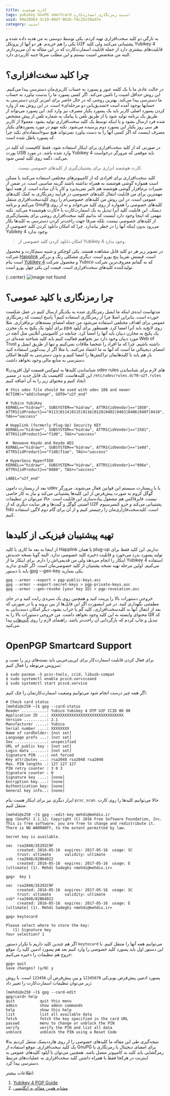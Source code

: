```yaml
---
title: کارت هوشمند
tags: yubikey GnuPG smartcard امنیت رمزنگاری اسمارت‌کارت
uuid: 99e28963-3c19-49d7-961b-f4c25c59ad7e
category: امنیت
---
```


به تازگی دو کلید سخت‌افزاری تهیه کردم، یکی توسط دوستی به من هدیه داده شده و یکی را هم خریدم. هر دو آنها از پروتکل U2F پشتیبانی می‌کنند ولی کلید Yubikey 4 قابلیت‌های بیشتری دارد از جمله قابلیت اسمارت‌کارت که در این مقاله به آن می‌پردازم. البته من متخصص امنیت نیستم و این مطلب صرفا جنبه کاربردی دارد.

# چرا کلید سخت‌افزاری؟
در حالت عادی ما با بک کلمه عبور و پسورد به حساب کاربری‌مان دسترسی پیدا می‌کنیم. این روش حداقل امنیت را تامین می‌کند. اگر کسی پسورد ما را بدست بیاورد به حساب ما دسترسی پیدا می‌کند. بهترین روشی که در حال حاضر برای امن‌تر کردن دسترسی به حسابها بوجود آمده است «تصدیق‌یابی دو مرحله‌ای» است. در این روش بعد از وارد کردن پسورد اصلی کاربر باید یک پسورد یکبار مصرف نیز وارد کند. این پسورد می‌تواند از طریق یک برنامه تولید شود یا از طریق تلفن یا پیامک به شماره تلفن از پیش مشخص شده فرد ارسال بشود و یا اینکه توسط یک کلید سخت‌افزاری تولید بشود. معمولا از کاربر هر سی روز یکبار این پسورد دوم پرسیده می‌شود. نکته مهم در مورد پسورد‌های یکبار مصرف اینست که اگر کسی آنها را به دست بیاورد نمی‌تواند هیچ سوءاستفاده‌ای بکند چرا که پسورد باطل شده است.

در صورتی که از کلید سخت‌افزاری برای اینکار استفاده شود، فقط کافیست که کلید در پورت USB وارد شده باشد. در مورد Yubikey 4 باید موقعی که مرورگر درخواست می‌کند، دگمه روی کلید لمس شود. 

> کارت هوشمند ابزاری برای پشتبیان‌گیری از کلیدهای خصوصی نیست.

کلید سخت‌افزاری برای افرادی که از کامپیوترهای مختلفی استفاده می‌کنند یا ممکن است همواره گوشی هوشمند به همراه نداشته باشند گزینه مناسبی است. در ضمن از تغییرات نرم‌افزار گوشی هوشمند هم تاثیر نمی‌پذیرد و کار با آن ساده است. از همه اینها مهمترین برای من قابلیت انتقال کلیدهای خصوصی در فرآیند رمزنگاری به کمک کلیدهای عمومی است. در این روش من کلیدهای خصوصی‌ام را روی کلیدسخت‌افزاری منتقل می‌کنم و برنامه GnuPg کلیدهای خصوصی را همواره از روی کلید می‌خواند و نه از روی دیسک. این قابلیت کلید آنرا تبدیل به یک اسمارت‌کارت یا «کارت هوشمند» می‌کند. نکته مهمی که اینجا وجود دارد اینست که بدانیم کلید سخت‌افزاری روشی برای پشتبیان‌گیری از کلیدهای خصوصی نیست، بلکه صرفا جهت راحت‌تر کردن دسترسی به کلیدها بکار می‌رود بدون اینکه آنها را در خطر بیاندازد. چرا که امکان دانلود کردن کلید خصوصی از Yubikey 4 وجود ندارد.

> امکان دانلود کردن کلید خصوصی از Yubikey 4 وجود ندارد.

در تصویر زیر هر دو کلید قابل مشاهده هستند. یکی کوچکتر و شبیه سیم‌کارت و محصول شرکت [Happlink](http://happlink.com/products.html) است. قیمتش تقریبا پنج یورو است. دیگری مشکلی رنگ و بزرگتر است بنام [Yubikey 4](https://www.yubico.com/2015/11/4th-gen-yubikey-4/) و محصول شرکت Yubico که به گمانم معروف‌ترین شرکت تولید‌کننده کلید‌های سخت‌افزاری است. قیمت این یکی چهل یورو است.

{:.center}
![image not found](assets/pimg/hardware-keys-2016-05-22-075322.jpg "کلید‌های سخت‌افزاری Yubikey 4 و plug-up")


# چرا رمزنگاری با کلید عمومی؟
مدتهاست ایده‌ی اینکه ما ایمیل رمزنگاری شده به یکدیگر ارسال کنیم در عمل شکست خورده است. بنابراین اصلا چرا از رمزنگاری استفاده کنیم؟ پاسخ اینست که رمزنگاری عمومی برای اهداف مختلفی استفاده می‌شود من جمله امضای بسته‌های نرم‌افزاری. مثلا برای آپلود یک پکیج به یک مخزن ppa روی لانچ‌پد باید آنرا امضا کرد. همینطور برای آپلود یک پکیج به مخازن دبیان باید آنها را امضا کرد. چنانچه در کامیونیتی آنلاینی مثل آنچه در مورد دبیان وجود دارد نیز بخواهیم فعالیت کنیم باید کلید شناخته شده‌ای در  Web of Trust داشته باشیم. چرا که ما افراد را شخصا ملاقات نمی‌کنیم و تنها از طریق ایمیل و امضای دیجیتالی ما است که آنها به ما اعتماد می‌کنند. یا مثلا اگر از بیت‌کوین استفاده کنید باز هم باید با کلیدهایمان تراکنش‌ها را امضا کنیم و بدون دسترسی به کلید‌ها امکان دسترسی به منابع مالی وجود نخواهد داشت. 

#شناساندن کلید‌ها به لینوکس
قسمت اول افزودن udev rules های لازم برای شناساندن این کلید‌هاست. کافیست یک فایل جدید در مسیر `/etc/udev/rules.d/70-u2f.rules` ایجاد کنیم و محتوای زیر را به آن اضافه کنیم:


~~~~
# this udev file should be used with udev 188 and newer
ACTION!="add|change", GOTO="u2f_end"

# Yubico YubiKey
KERNEL=="hidraw*", SUBSYSTEM=="hidraw", ATTRS{idVendor}=="1050", ATTRS{idProduct}=="0113|0114|0115|0116|0120|0402|0403|0406|0407|0410", TAG+="uaccess"

# Happlink (formerly Plug-Up) Security KEY
KERNEL=="hidraw*", SUBSYSTEM=="hidraw", ATTRS{idVendor}=="2581", ATTRS{idProduct}=="f1d0", TAG+="uaccess"

#  Neowave Keydo and Keydo AES
KERNEL=="hidraw*", SUBSYSTEM=="hidraw", ATTRS{idVendor}=="1e0d", ATTRS{idProduct}=="f1d0|f1ae", TAG+="uaccess"

# HyperSecu HyperFIDO
KERNEL=="hidraw*", SUBSYSTEM=="hidraw", ATTRS{idVendor}=="096e", ATTRS{idProduct}=="0880", TAG+="uaccess"

LABEL="u2f_end"
~~~~

بعد از ریستارت دامون udev یا با ریستارت سیستم این قوانین فعال می‌شوند. مرورگر گوگل کروم به صورت پیش‌فرض از این کلیدها پشتیبانی می‌کند و نیاز به کار خاصی نیست. فایرفاکس هم مشغول پیاده‌سازی این قابلیت است. حالا می‌توان در تنظیمات امنیتی گوگل و گیت‌ها و هر سایت دیگری که از U2F پشتیبانی می‌کند و جزو کنسرسیوم fido است، کلید‌سخت‌فازاری‌مان را رجیستر کنیم و از آن برای گام دوم لاگین استفاده کنیم.

# تهیه پیشتیبان فیزیکی از کلیدها
از اینجا به بعد ما کاری با کلید Happlink یا همان plug-up نداریم. این کلید فقط برای تولید پسورد بدرد می‌خورد و قابلیت ذخیره کلید خصوصی ندارد. البته گویا نسخه جدیدش اینکار را انجام می‌دهد ولی من قدیمی‌اش را دارم. برای اینکار ما از Yubikey 4 استفاده می‌کنیم. اولین مرحله تهیه نسخه پشتبیان از کلید خصوصی‌مان است. اگر کلیدی ندارید باید با دستور gpg --gen-key  یکی بسازید.

~~~~
gpg --armor --export > pgp-public-keys.asc
gpg --armor --export-secret-keys > pgp-private-keys.asc
gpg --armor --gen-revoke [your key ID] > pgp-revocation.asc
~~~~
خروجی دستورات بالا را پرینت کنید و همچنین روی یک سی‌دی رایت کنید و در جای مطمئنی نگهداری کنید. در غیر اینصورت اگر این فایل‌ها از بین بروند و یا در صورتی که بعد از انتقال آنها به کلیدسخت‌‌افزاری، کلید گم یا خراب بشود، دیگر امکان دست‌یابی به محتوای وابسته به این کلید وجود نخواهد داشت. من خروجی دستورات بالا را به QR کد تبدیل و چاپ کردم که بازگردانی آن راحت‌تر باشد. راهنمای لازم را روی [گیت‌هاب](https://github.com/4bitfocus/asc-key-to-qr-code) پیدا می‌کنید.


# OpenPGP Smartcard Support
برای فعال کردن قابلیت اسمارت‌کار برای اپن‌پی‌جی‌پی باید بسته‌های زیر را نصب و سرویس مربوطه را فعال کنیم:

~~~~
$ sudo pacman -S pcsc-tools, ccid, libusb-compat
$ sudo systemctl enable pcscd.serviceand
$ sudo systemctl start pcscd.service
~~~~

اگر همه چیز درست انجام شود می‌توانیم وضعیت اسمارت‌کارتمان را چک کنیم:

~~~~
# Check card status
[mehdi@x250 ~]$ gpg --card-status
Reader ...........: Yubico Yubikey 4 OTP U2F CCID 00 00
Application ID ...: XXXXXXXXXXXXXXXXXXXXXXXXXXXXXXXX
Version ..........: 2.1
Manufacturer .....: Yubico
Serial number ....: XXXXXXXX
Name of cardholder: [not set]
Language prefs ...: [not set]
Sex ..............: unspecified
URL of public key : [not set]
Login data .......: [not set]
Signature PIN ....: not forced
Key attributes ...: rsa2048 rsa2048 rsa2048
Max. PIN lengths .: 127 127 127
PIN retry counter : 3 0 3
Signature counter : 0
Signature key ....: [none]
Encryption key....: [none]
Authentication key: [none]
General key info..: [none]
~~~~
ابزار دیگری نیز برای اینکار هست بنام `pcsc_scan`. حالا می‌توانیم کلیدها را روی کارت منتقل کنیم.

~~~~
[mehdi@x250 ~]$ gpg --edit-key mehdi@mehdix.ir
gpg (GnuPG) 2.1.12; Copyright (C) 2016 Free Software Foundation, Inc.
This is free software: you are free to change and redistribute it.
There is NO WARRANTY, to the extent permitted by law.

Secret key is available.

sec  rsa2048/2E292C9F
     created: 2016-05-16  expires: 2017-05-16  usage: SC  
     trust: ultimate      validity: ultimate
ssb  rsa2048/82B64022
     created: 2016-05-16  expires: 2017-05-16  usage: E   
[ultimate] (1). Mehdi Sadeghi <mehdi@mehdix.ir>

gpg>  key 1

sec  rsa2048/2E292C9F
     created: 2016-05-16  expires: 2017-05-16  usage: SC  
     trust: ultimate      validity: ultimate
ssb* rsa2048/82B64022
     created: 2016-05-16  expires: 2017-05-16  usage: E   
[ultimate] (1). Mehdi Sadeghi <mehdi@mehdix.ir>

gpg> keytocard

Please select where to store the key:
   (1) Signature key
Your selection? 1
~~~~
اگر هم چندین کلید داریم با تکرار دستور `keytocard` می‌توانیم همه آنها را منتقل کنیم. با این دستور اول باید پسورد کلید خصوصی را وارد کنیم بعد هم پسورد ادمین کلید را. موقع خروج هم تنظیمات را ذخیره می‌کنیم:

~~~~
gpg> quit
Save changes? (y/N) y
~~~~

پسورد ادمین پیش‌فرض یوبی‌کی `12345678` و پین پیش‌فرض آن `123456` است. با روش زیر می‌توان تنظیمات اسمارت‌کارت را تغییر داد:

~~~~
[mehdi@x250 ~]$ gpg --card-edit
gpg/card> help
quit           quit this menu
admin          show admin commands
help           show this help
list           list all available data
fetch          fetch the key specified in the card URL
passwd         menu to change or unblock the PIN
verify         verify the PIN and list all data
unblock        unblock the PIN using a Reset Code
~~~~

#نتیجه‌گیری
طی این مقاله ما کلیدهای خصوصی را از روی هارددیسک منتقل کردیم به یک کلید سخت‌افزاری. موقع استفاده از GnuPG برای امضای دیجیتال یا رمزنگاری یا رمزگشایی باید کلید به کامپیوتر متصل باشد. همچنین می‌توان با آپلود کلیدهای عمومی به اینترنت در هرکجا فقط با همراه داشتن کلید سخت‌افزاری به عملیات‌های مرتبط دسترسی پیدا کرد. 

اطلاعات بیشتر:

1. [Yubikey 4 PGP Guide](https://developers.yubico.com/PGP/Importing_keys.html)
2. [مشابه همین مقاله به انگلیسی](https://malcolmsparks.com/posts/yubikey-gpg.html)

